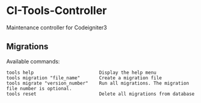 # CI-Tools-Controller
Maintenance controller for Codeigniter3
## Migrations
Available commands:
```
tools help                        Display the help menu
tools migration "file_name"       Create a migration file
tools migrate "version_number"    Run all migrations. The migration file number is optional.
tools reset                       Delete all migrations from database
```
